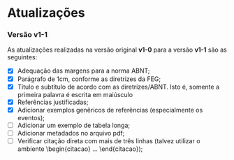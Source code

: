 # Atualizações 

### Versão __v1-1__ ###
As atualizações realizadas na versão original __v1-0__ para a versão __v1-1__ são as seguintes:

- [x]  Adequação das margens para a norma ABNT;
- [x] Parágrafo de 1cm, conforme as diretrizes da FEG;
- [x] Título e subtítulo de acordo com as diretrizes/ABNT. Isto é, somente a primeira palavra é escrita em maiúsculo
- [x] Referências justificadas;
- [x] Adicionar exemplos genêricos de referências (especialmente os eventos);
- [ ] Adicionar um exemplo de tabela longa;
- [ ] Adicionar metadados no arquivo pdf;
- [ ] Verificar citação direta com mais de três linhas (talvez utilizar o ambiente \begin{citacao} ... \end{citacao});
